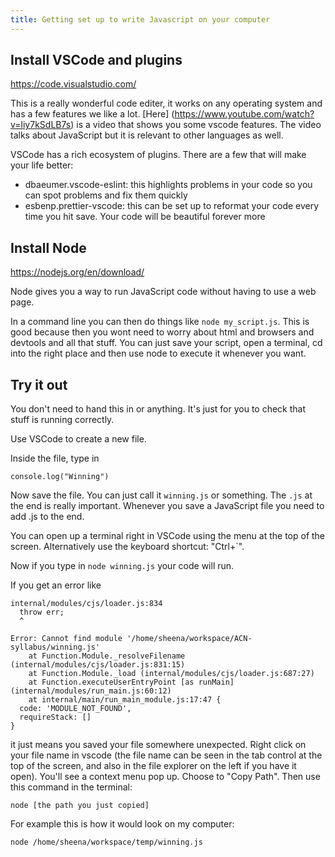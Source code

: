 ```yaml
---
title: Getting set up to write Javascript on your computer
---
```


## Install VSCode and plugins

https://code.visualstudio.com/ 

This is a really wonderful code editer, it works on any operating system and has a few features we like a lot. [Here] (https://www.youtube.com/watch?v=liy7kSdLB7s) is a video that shows you some vscode features. The video talks about JavaScript but it is relevant to other languages as well.

VSCode has a rich ecosystem of plugins. There are a few that will make your life better:

- dbaeumer.vscode-eslint: this highlights problems in your code so you can spot problems and fix them quickly
- esbenp.prettier-vscode: this can be set up to reformat your code every time you hit save. Your code will be beautiful forever more

## Install Node

https://nodejs.org/en/download/

Node gives you a way to run JavaScript code without having to use a web page.

In a command line you can then do things like `node my_script.js`. This is good because then you wont need to worry about html and browsers and devtools and all that stuff. You can just save your script, open a terminal, cd into the right place and then use node to execute it whenever you want. 

## Try it out

You don't need to hand this in or anything. It's just for you to check that stuff is running correctly.

Use VSCode to create a new file.

Inside the file, type in

```
console.log("Winning")
```

Now save the file. You can just call it `winning.js` or something. The `.js` at the end is really important. Whenever you save a JavaScript file you need to add .js to the end.

You can open up a terminal right in VSCode using the menu at the top of the screen. Alternatively use the keyboard shortcut: "Ctrl+`".

Now if you type in `node winning.js` your code will run.

If you get an error like 
```
internal/modules/cjs/loader.js:834
  throw err;
  ^

Error: Cannot find module '/home/sheena/workspace/ACN-syllabus/winning.js'
    at Function.Module._resolveFilename (internal/modules/cjs/loader.js:831:15)
    at Function.Module._load (internal/modules/cjs/loader.js:687:27)
    at Function.executeUserEntryPoint [as runMain] (internal/modules/run_main.js:60:12)
    at internal/main/run_main_module.js:17:47 {
  code: 'MODULE_NOT_FOUND',
  requireStack: []
}
```

it just means you saved your file somewhere unexpected. Right click on your file name in vscode (the file name can be seen in the tab control at the top of the screen, and also in the file explorer on the left if you have it open). You'll see a context menu pop up. Choose to "Copy Path". Then use this command in the terminal:

```
node [the path you just copied]
```

For example this is how it would look on my computer:

```
node /home/sheena/workspace/temp/winning.js
```
